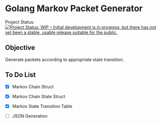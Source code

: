 # Golang Markov Packet Generator

Project Status: [![Project Status: WIP – Initial development is in progress, but there has not yet been a stable, usable release suitable for the public.](https://www.repostatus.org/badges/latest/wip.svg)](https://www.repostatus.org/#wip)

## Objective

Generate packets according to appropriate state transition.

## To Do List
- [X] Markov Chain Struct
- [X] Markov Chain State Struct
- [X] Markov State Transition Table
- [ ] JSON Generation

